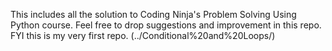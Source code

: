 This includes all the solution to Coding Ninja's Problem Solving Using Python course.
Feel free to drop suggestions and improvement in this repo.
FYI this is my very first repo.
(../Conditional%20and%20Loops/)
